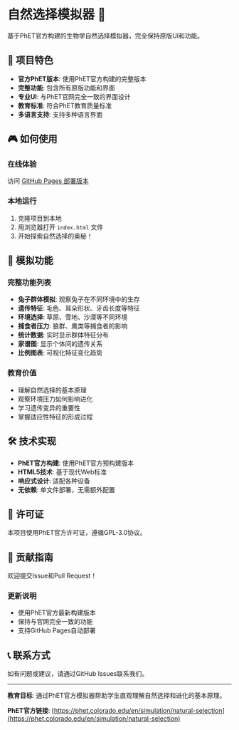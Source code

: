 # 自然选择模拟器 🐰

基于PhET官方构建的生物学自然选择模拟器，完全保持原版UI和功能。

## 🌟 项目特色

- **官方PhET版本**: 使用PhET官方构建的完整版本
- **完整功能**: 包含所有原版功能和界面
- **专业UI**: 与PhET官网完全一致的界面设计
- **教育标准**: 符合PhET教育质量标准
- **多语言支持**: 支持多种语言界面

## 🎮 如何使用

### 在线体验
访问 [GitHub Pages 部署版本](https://pczhao1650.github.io/natural-selection-simulation)

### 本地运行
1. 克隆项目到本地
2. 用浏览器打开 `index.html` 文件
3. 开始探索自然选择的奥秘！

## 🔬 模拟功能

### 完整功能列表
- **兔子群体模拟**: 观察兔子在不同环境中的生存
- **遗传特征**: 毛色、耳朵形状、牙齿长度等特征
- **环境选择**: 草原、雪地、沙漠等不同环境
- **捕食者压力**: 狼群、鹰类等捕食者的影响
- **统计数据**: 实时显示群体特征分布
- **家谱图**: 显示个体间的遗传关系
- **比例图表**: 可视化特征变化趋势

### 教育价值
- 理解自然选择的基本原理
- 观察环境压力如何影响进化
- 学习遗传变异的重要性
- 掌握适应性特征的形成过程

## 🛠 技术实现

- **PhET官方构建**: 使用PhET官方预构建版本
- **HTML5技术**: 基于现代Web标准
- **响应式设计**: 适配各种设备
- **无依赖**: 单文件部署，无需额外配置

## 📝 许可证

本项目使用PhET官方许可证，遵循GPL-3.0协议。

## 🤝 贡献指南

欢迎提交Issue和Pull Request！

### 更新说明
- 使用PhET官方最新构建版本
- 保持与官网完全一致的功能
- 支持GitHub Pages自动部署

## 📞 联系方式

如有问题或建议，请通过GitHub Issues联系我们。

---

**教育目标**: 通过PhET官方模拟器帮助学生直观理解自然选择和进化的基本原理。

**PhET官方链接**: [https://phet.colorado.edu/en/simulation/natural-selection](https://phet.colorado.edu/en/simulation/natural-selection)
